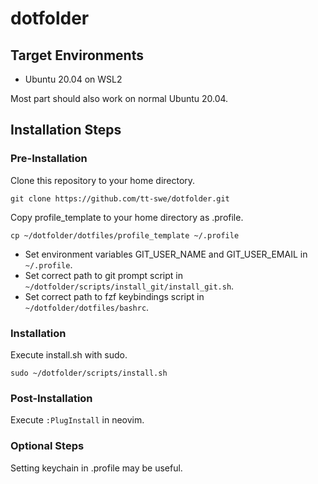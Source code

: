 # dotfolder

## Target Environments

- Ubuntu 20.04 on WSL2

Most part should also work on normal Ubuntu 20.04.

## Installation Steps

### Pre-Installation

Clone this repository to your home directory.
```
git clone https://github.com/tt-swe/dotfolder.git
```

Copy profile\_template to your home directory as .profile.
```
cp ~/dotfolder/dotfiles/profile_template ~/.profile
```

- Set environment variables GIT\_USER\_NAME and GIT\_USER\_EMAIL in `~/.profile`.
- Set correct path to git prompt script in `~/dotfolder/scripts/install_git/install_git.sh`.
- Set correct path to fzf keybindings script in `~/dotfolder/dotfiles/bashrc`.

### Installation

Execute install.sh with sudo.
```
sudo ~/dotfolder/scripts/install.sh
```

### Post-Installation

Execute `:PlugInstall` in neovim.

### Optional Steps

Setting keychain in .profile may be useful.
